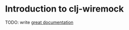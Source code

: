 # Introduction to clj-wiremock

TODO: write [great documentation](http://jacobian.org/writing/what-to-write/)
